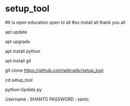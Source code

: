 # setup_tool
#It is open education open to all 
#so install all thank you all 

apt update

apt upgrade

apt install python

apt install git

git clone https://github.com/wibrwibr/setup_tool

cd setup_tool

python Update.py


Username : SHANTO
PASSWORD : santo

